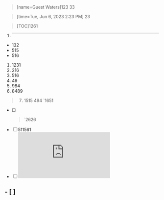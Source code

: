 > [name=Guest Waters]123
> 33
> 

> [time=Tue, Jun 6, 2023 2:23 PM]
> 23
> 

> [TOC]1261
> 


1. ---


* 132
* 515
* 516
1. 1231
2. 216
3. 516
4. 49
5. 984
6. 8489
> 7. 1515
> 494
> `1651
- [ ] > `2626
- [ ] 511561
- [ ] ![3](https://ctee.com.tw/news/global/877502.html)
## - [ ] 